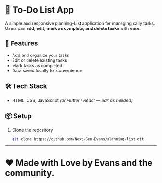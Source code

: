 # 📝 To-Do List App

A simple and responsive planning-List application for managing daily tasks.  
Users can **add, edit, mark as complete, and delete tasks** with ease.

## 🚀 Features
- Add and organize your tasks  
- Edit or delete existing tasks  
- Mark tasks as completed  
- Data saved locally for convenience

## 🛠️ Tech Stack
- HTML, CSS, JavaScript *(or Flutter / React — edit as needed)*

## 📦 Setup
1. Clone the repository  
   ```bash
   git clone https://github.com/Next-Gen-Evans/planning-list.git

---

# ❤️ Made with Love by Evans and the community.

